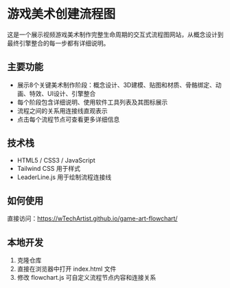 # 游戏美术创建流程图

这是一个展示视频游戏美术制作完整生命周期的交互式流程图网站，从概念设计到最终引擎整合的每一步都有详细说明。

## 主要功能

- 展示8个关键美术制作阶段：概念设计、3D建模、贴图和材质、骨骼绑定、动画、特效、UI设计、引擎整合
- 每个阶段包含详细说明、使用软件工具列表及其图标展示
- 流程之间的关系用连接线直观表示
- 点击每个流程节点可查看更多详细信息

## 技术栈

- HTML5 / CSS3 / JavaScript
- Tailwind CSS 用于样式
- LeaderLine.js 用于绘制流程连接线

## 如何使用

直接访问：https://wTechArtist.github.io/game-art-flowchart/

## 本地开发

1. 克隆仓库
2. 直接在浏览器中打开 index.html 文件
3. 修改 flowchart.js 可自定义流程节点内容和连接关系
